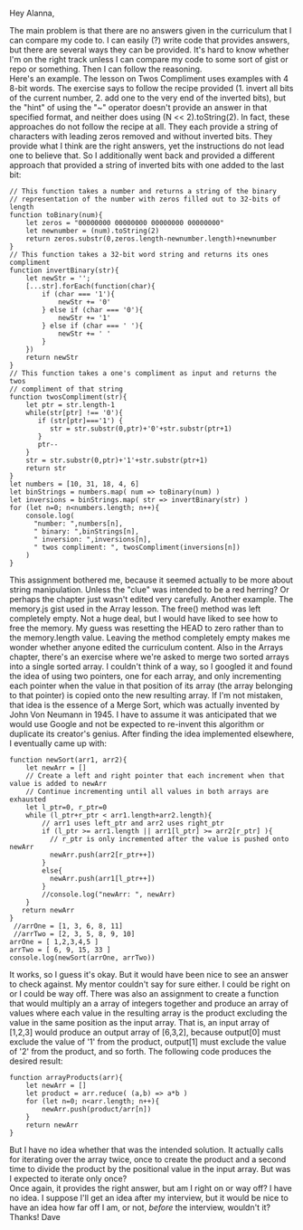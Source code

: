 Hey Alanna,

The main problem is that there are no answers given in the curriculum that I can compare my code to.  I can easily (?) write code that provides answers, but there are several ways they can be provided.  It's hard to know whether I'm on the right track unless I can compare my code to some sort of gist or repo or something.  Then I can follow the reasoning.  
Here's an example.  The lesson on Twos Compliment uses examples with 4 8-bit words.  The exercise says to follow the recipe provided (1. invert all bits of the current number, 2. add one to the very end of the inverted bits), but the "hint" of using the "~" operator doesn't provide an answer in that specified format, and neither does using (N << 2).toString(2).  In fact, these approaches do not follow the recipe at all.  They each provide a string of characters with leading zeros removed and without inverted bits.  They provide what I think are the right answers, yet the instructions do not lead one to believe that.  So I additionally went back and provided a different approach that provided a string of inverted bits with one added to the last bit:

```
// This function takes a number and returns a string of the binary 
// representation of the number with zeros filled out to 32-bits of length
function toBinary(num){
    let zeros = "00000000 00000000 00000000 00000000"
    let newnumber = (num).toString(2)
    return zeros.substr(0,zeros.length-newnumber.length)+newnumber
}
// This function takes a 32-bit word string and returns its ones compliment
function invertBinary(str){
    let newStr = ''; 
    [...str].forEach(function(char){
        if (char === '1'){
            newStr += '0' 
        } else if (char === '0'){
            newStr += '1' 
        } else if (char === ' '){
            newStr += ' ' 
        }   
    })  
    return newStr
}
// This function takes a one's compliment as input and returns the twos 
// compliment of that string
function twosCompliment(str){
    let ptr = str.length-1
    while(str[ptr] !== '0'){
       if (str[ptr]==='1') { 
          str = str.substr(0,ptr)+'0'+str.substr(ptr+1) 
       }   
       ptr--
    }   
    str = str.substr(0,ptr)+'1'+str.substr(ptr+1)
    return str 
}
let numbers = [10, 31, 18, 4, 6]
let binStrings = numbers.map( num => toBinary(num) )
let inversions = binStrings.map( str => invertBinary(str) )
for (let n=0; n<numbers.length; n++){
    console.log(
      "number: ",numbers[n],
      " binary: ",binStrings[n],
      " inversion: ",inversions[n],
      " twos compliment: ", twosCompliment(inversions[n])
    )   
}
```

This assignment bothered me, because it seemed actually to be more about string manipulation.  Unless the "clue" was intended to be a red herring?  Or perhaps the chapter just wasn't edited very carefully.
Another example.  The memory.js gist used in the Array lesson.  The free() method was left completely empty.  Not a huge deal, but I would have liked to see how to free the memory.  My guess was resetting the HEAD to zero rather than to the memory.length value.  Leaving the method completely empty makes me wonder whether anyone edited the curriculum content.
Also in the Arrays chapter, there's an exercise where we're asked to merge two sorted arrays into a single sorted array.  I couldn't think of a way, so I googled it and found the idea of using two pointers, one for each array, and only incrementing each pointer when the value in that position of its array (the array belonging to that pointer) is copied onto the new resulting array.  If I'm not mistaken, that idea is the essence of a Merge Sort, which was actually invented by John Von Neumann in 1945.  I have to assume it was anticipated that we would use Google and not be expected to re-invent this algorithm or duplicate its creator's genius.  After finding the idea implemented elsewhere, I eventually came up with:

```
function newSort(arr1, arr2){
    let newArr = []
    // Create a left and right pointer that each increment when that value is added to newArr
    // Continue incrementing until all values in both arrays are exhausted
    let l_ptr=0, r_ptr=0
    while (l_ptr+r_ptr < arr1.length+arr2.length){
        // arr1 uses left_ptr and arr2 uses right_ptr
        if (l_ptr >= arr1.length || arr1[l_ptr] >= arr2[r_ptr] ){
          // r_ptr is only incremented after the value is pushed onto newArr
          newArr.push(arr2[r_ptr++])
        }
        else{
          newArr.push(arr1[l_ptr++])
        }
        //console.log("newArr: ", newArr)
    }
   return newArr
}
 //arrOne = [1, 3, 6, 8, 11]
 //arrTwo = [2, 3, 5, 8, 9, 10]
arrOne = [ 1,2,3,4,5 ]
arrTwo = [ 6, 9, 15, 33 ]
console.log(newSort(arrOne, arrTwo))
```

It works, so I guess it's okay.  But it would have been nice to see an answer to check against.  My mentor couldn't say for sure either.  I could be right on or I could be way off.
There was also an assignment to create a function that would multiply an a array of integers together and produce an array of values where each value in the resulting array is the product excluding the value in the same position as the input array.  That is, an input array of [1,2,3] would produce an output array of [6,3,2], because output[0] must exclude the value of '1' from the product, output[1] must exclude the value of '2' from the product, and so forth.  The following code produces the desired result:

```
function arrayProducts(arr){
    let newArr = []
    let product = arr.reduce( (a,b) => a*b )
    for (let n=0; n<arr.length; n++){
        newArr.push(product/arr[n])
    }   
    return newArr
}
```

But I have no idea whether that was the intended solution.  It actually calls for iterating over the array twice, once to create the product and a second time to divide the product by the positional value in the input array.  But was I expected to iterate only once?  
Once again, it provides the right answer, but am I right on or way off?  I have no idea.
I suppose I'll get an idea after my interview, but it would be nice to have an idea how far off I am, or not, *before* the interview, wouldn't it?
Thanks!
Dave
